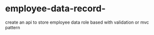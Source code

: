# employee-data-record-
create an api to store employee data role based with validation or mvc pattern
